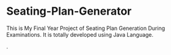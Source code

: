 # Seating-Plan-Generator

This is My Final Year Project of Seating Plan Generation During Examinations. It is totally developed using Java Language.



























































































































































































































































































































































.






































